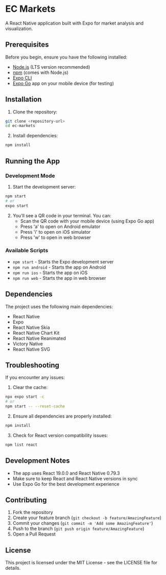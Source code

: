 # EC Markets

A React Native application built with Expo for market analysis and visualization.

## Prerequisites

Before you begin, ensure you have the following installed:
- [Node.js](https://nodejs.org/) (LTS version recommended)
- [npm](https://www.npmjs.com/) (comes with Node.js)
- [Expo CLI](https://docs.expo.dev/get-started/installation/)
- [Expo Go](https://expo.dev/client) app on your mobile device (for testing)

## Installation

1. Clone the repository:
```bash
git clone <repository-url>
cd ec-markets
```

2. Install dependencies:
```bash
npm install
```

## Running the App

### Development Mode

1. Start the development server:
```bash
npm start
# or
expo start
```

2. You'll see a QR code in your terminal. You can:
   - Scan the QR code with your mobile device (using Expo Go app)
   - Press 'a' to open on Android emulator
   - Press 'i' to open on iOS simulator
   - Press 'w' to open in web browser

### Available Scripts

- `npm start` - Starts the Expo development server
- `npm run android` - Starts the app on Android
- `npm run ios` - Starts the app on iOS
- `npm run web` - Starts the app in web browser

## Dependencies

The project uses the following main dependencies:
- React Native
- Expo
- React Native Skia
- React Native Chart Kit
- React Native Reanimated
- Victory Native
- React Native SVG

## Troubleshooting

If you encounter any issues:

1. Clear the cache:
```bash
npx expo start -c
# or
npm start -- --reset-cache
```

2. Ensure all dependencies are properly installed:
```bash
npm install
```

3. Check for React version compatibility issues:
```bash
npm list react
```

## Development Notes

- The app uses React 19.0.0 and React Native 0.79.3
- Make sure to keep React and React Native versions in sync
- Use Expo Go for the best development experience

## Contributing

1. Fork the repository
2. Create your feature branch (`git checkout -b feature/AmazingFeature`)
3. Commit your changes (`git commit -m 'Add some AmazingFeature'`)
4. Push to the branch (`git push origin feature/AmazingFeature`)
5. Open a Pull Request

## License

This project is licensed under the MIT License - see the LICENSE file for details. 